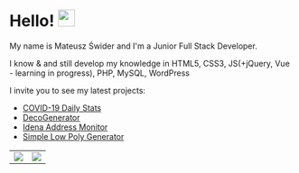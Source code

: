 # Hello! <img src="https://raw.githubusercontent.com/MartinHeinz/MartinHeinz/master/wave.gif" width="30px">

My name is Mateusz Świder and I'm a Junior Full Stack Developer.

I know & and still develop my knowledge in HTML5, CSS3, JS(+jQuery, Vue - learning in progress), PHP, MySQL, WordPress

I invite you to see my latest projects:
* [COVID-19 Daily Stats](https://github.com/Mativve/COVID-19-Daily-Stats)
* [DecoGenerator](https://github.com/Mativve/DecoGenerator)
* [Idena Address Monitor](https://github.com/Mativve/Idena-Address-Monitor)
* [Simple Low Poly Generator](https://github.com/Mativve/Simple-Low-Poly-Generator)

<table border="0">
  <tr>
    <td border="0" valign="top"><img src="https://github-readme-stats.vercel.app/api?username=Mativve&show_icons=true&line_height=27&count_private=true&title_color=ffffff&text_color=c9cacc&icon_color=3f74bd&bg_color=132339&border_color=132339"/></td>
    <td border="0" valign="top"><img src="https://github-readme-stats.vercel.app/api/top-langs/?username=Mativve&title_color=ffffff&text_color=c9cacc&show_icons=true&icon_color=3f74bd&bg_color=132339&border_color=132339"/></td>
   </tr> 
</table>
